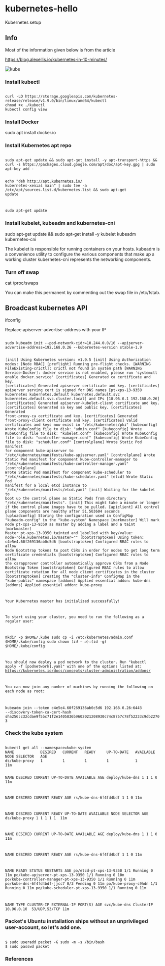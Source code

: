 # kubernetes-hello

Kubernetes setup
## Info

Most of the information given below is from the article

https://blog.alexellis.io/kubernetes-in-10-minutes/

![kube](./kube.png)

### Install kubectl

<code>
curl -LO https://storage.googleapis.com/kubernetes-release/release/v1.9.0/bin/linux/amd64/kubectl
chmod +x ./kubectl
kubectl config view
</code>

### Install Docker

sudo apt install docker.io

### Install Kubernetes apt repo

<code>
sudo apt-get update && sudo apt-get install -y apt-transport-https && curl -s https://packages.cloud.google.com/apt/doc/apt-key.gpg | sudo apt-key add -

echo "deb http://apt.kubernetes.io/ kubernetes-xenial main" | sudo tee -a /etc/apt/sources.list.d/kubernetes.list && sudo apt-get update

sudo apt-get update
</code>

### Install kubelet, kubeadm and kubernetes-cni

sudo apt-get update && sudo apt-get install -y kubelet kubeadm kubernetes-cni

The kubelet is responsible for running containers on your hosts. 
kubeadm is a convenience utility to configure the various components that make up a working cluster
kubernetes-cni represents the networking components.

### Turn off swap

cat /proc/swaps

You can make this permanent by commenting out the swap file in /etc/fstab.

## Broadcast kubernetes API 


ifconfig 

Replace apiserver-advertise-address with your IP

<code>
sudo kubeadm init --pod-network-cidr=10.244.0.0/16 --apiserver-advertise-address=192.168.0.26 --kubernetes-version stable-1.9

[init] Using Kubernetes version: v1.9.5
[init] Using Authorization modes: [Node RBAC]
[preflight] Running pre-flight checks.
	[WARNING FileExisting-crictl]: crictl not found in system path
	[WARNING Service-Docker]: docker service is not enabled, please run 'systemctl enable docker.service'
[certificates] Generated ca certificate and key.
[certificates] Generated apiserver certificate and key.
[certificates] apiserver serving cert is signed for DNS names [pt-xps-13-9350 kubernetes kubernetes.default kubernetes.default.svc kubernetes.default.svc.cluster.local] and IPs [10.96.0.1 192.168.0.26]
[certificates] Generated apiserver-kubelet-client certificate and key.
[certificates] Generated sa key and public key.
[certificates] Generated front-proxy-ca certificate and key.
[certificates] Generated front-proxy-client certificate and key.
[certificates] Valid certificates and keys now exist in "/etc/kubernetes/pki"
[kubeconfig] Wrote KubeConfig file to disk: "admin.conf"
[kubeconfig] Wrote KubeConfig file to disk: "kubelet.conf"
[kubeconfig] Wrote KubeConfig file to disk: "controller-manager.conf"
[kubeconfig] Wrote KubeConfig file to disk: "scheduler.conf"
[controlplane] Wrote Static Pod manifest for component kube-apiserver to "/etc/kubernetes/manifests/kube-apiserver.yaml"
[controlplane] Wrote Static Pod manifest for component kube-controller-manager to "/etc/kubernetes/manifests/kube-controller-manager.yaml"
[controlplane] Wrote Static Pod manifest for component kube-scheduler to "/etc/kubernetes/manifests/kube-scheduler.yaml"
[etcd] Wrote Static Pod manifest for a local etcd instance to "/etc/kubernetes/manifests/etcd.yaml"
[init] Waiting for the kubelet to boot up the control plane as Static Pods from directory "/etc/kubernetes/manifests".
[init] This might take a minute or longer if the control plane images have to be pulled.
[apiclient] All control plane components are healthy after 51.503604 seconds
[uploadconfig] Storing the configuration used in ConfigMap "kubeadm-config" in the "kube-system" Namespace
[markmaster] Will mark node pt-xps-13-9350 as master by adding a label and a taint
[markmaster] Master pt-xps-13-9350 tainted and labelled with key/value: node-role.kubernetes.io/master=""
[bootstraptoken] Using token: c4e5e4.60f269136ab0c5d6
[bootstraptoken] Configured RBAC rules to allow Node Bootstrap tokens to post CSRs in order for nodes to get long term certificate credentials
[bootstraptoken] Configured RBAC rules to allow the csrapprover controller automatically approve CSRs from a Node Bootstrap Token
[bootstraptoken] Configured RBAC rules to allow certificate rotation for all node client certificates in the cluster
[bootstraptoken] Creating the "cluster-info" ConfigMap in the "kube-public" namespace
[addons] Applied essential addon: kube-dns
[addons] Applied essential addon: kube-proxy

Your Kubernetes master has initialized successfully!

To start using your cluster, you need to run the following as a regular user:

  mkdir -p $HOME/.kube
  sudo cp -i /etc/kubernetes/admin.conf $HOME/.kube/config
  sudo chown $(id -u):$(id -g) $HOME/.kube/config

You should now deploy a pod network to the cluster.
Run "kubectl apply -f [podnetwork].yaml" with one of the options listed at:
  https://kubernetes.io/docs/concepts/cluster-administration/addons/

You can now join any number of machines by running the following on each node
as root:

  kubeadm join --token c4e5e4.60f269136ab0c5d6 192.168.0.26:6443 --discovery-token-ca-cert-hash sha256:c32cdae9f5bc71f2e1405836b9602021208930c74c8757c78f52233c9db22703
</code>

### Check the kube system

<code>
kubectl get all --namespace=kube-system
NAME            DESIRED   CURRENT   READY     UP-TO-DATE   AVAILABLE   NODE SELECTOR   AGE
ds/kube-proxy   1         1         1         1            1           <none>          11m

NAME              DESIRED   CURRENT   UP-TO-DATE   AVAILABLE   AGE
deploy/kube-dns   1         1         1            0           11m

NAME                    DESIRED   CURRENT   READY     AGE
rs/kube-dns-6f4fd4bdf   1         1         0         11m

NAME            DESIRED   CURRENT   READY     UP-TO-DATE   AVAILABLE   NODE SELECTOR   AGE
ds/kube-proxy   1         1         1         1            1           <none>          11m

NAME              DESIRED   CURRENT   UP-TO-DATE   AVAILABLE   AGE
deploy/kube-dns   1         1         1            0           11m

NAME                    DESIRED   CURRENT   READY     AGE
rs/kube-dns-6f4fd4bdf   1         1         0         11m

NAME                                        READY     STATUS    RESTARTS   AGE
po/etcd-pt-xps-13-9350                      1/1       Running   0          11m
po/kube-apiserver-pt-xps-13-9350            1/1       Running   0          10m
po/kube-controller-manager-pt-xps-13-9350   1/1       Running   0          11m
po/kube-dns-6f4fd4bdf-jjcc7                 0/3       Pending   0          11m
po/kube-proxy-c9hdn                         1/1       Running   0          11m
po/kube-scheduler-pt-xps-13-9350            1/1       Running   0          11m

NAME           TYPE        CLUSTER-IP   EXTERNAL-IP   PORT(S)         AGE
svc/kube-dns   ClusterIP   10.96.0.10   <none>        53/UDP,53/TCP   11m
</code>


### Packet's Ubuntu installation ships without an unprivileged user-account, so let's add one.

<code>
$ sudo useradd packet -G sudo -m -s /bin/bash
$ sudo passwd packet
</code>



### References


